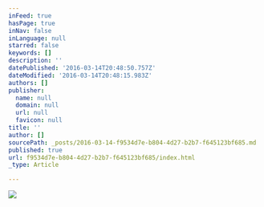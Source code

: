 ```yaml
---
inFeed: true
hasPage: true
inNav: false
inLanguage: null
starred: false
keywords: []
description: ''
datePublished: '2016-03-14T20:48:50.757Z'
dateModified: '2016-03-14T20:48:15.983Z'
authors: []
publisher:
  name: null
  domain: null
  url: null
  favicon: null
title: ''
author: []
sourcePath: _posts/2016-03-14-f9534d7e-b804-4d27-b2b7-f645123bf685.md
published: true
url: f9534d7e-b804-4d27-b2b7-f645123bf685/index.html
_type: Article

---
```

![](https://the-grid-user-content.s3-us-west-2.amazonaws.com/d2252c7d-5ab9-41d8-9242-685df2cabf92.jpg)